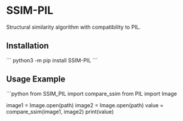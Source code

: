 # SSIM-PIL
Structural similarity algorithm with compatibility to PIL.

<h2>Installation</h2>
```
python3 -m pip install SSIM-PIL
```

<h2>Usage Example</h2>
```python
from SSIM_PIL import compare_ssim
from PIL import Image

image1 = Image.open(path)
image2 = Image.open(path)
value = compare_ssim(image1, image2)
print(value)
```